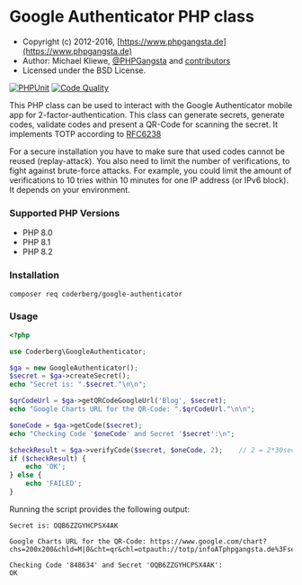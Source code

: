 Google Authenticator PHP class
==============================

* Copyright (c) 2012-2016, [https://www.phpgangsta.de](https://www.phpgangsta.de)
* Author: Michael Kliewe, [@PHPGangsta](https://twitter.com/PHPGangsta) and [contributors](https://github.com/PHPGangsta/GoogleAuthenticator/graphs/contributors)
* Licensed under the BSD License.

[![PHPUnit](https://github.com/Coderberg/GoogleAuthenticator/actions/workflows/tests.yml/badge.svg)](https://github.com/Coderberg/GoogleAuthenticator/actions/workflows/tests.yml) [![Code Quality](https://github.com/Coderberg/GoogleAuthenticator/actions/workflows/lint.yml/badge.svg)](https://github.com/Coderberg/GoogleAuthenticator/actions/workflows/lint.yml) 

This PHP class can be used to interact with the Google Authenticator mobile app for 2-factor-authentication. This class
can generate secrets, generate codes, validate codes and present a QR-Code for scanning the secret. It implements TOTP 
according to [RFC6238](https://tools.ietf.org/html/rfc6238)

For a secure installation you have to make sure that used codes cannot be reused (replay-attack). You also need to
limit the number of verifications, to fight against brute-force attacks. For example, you could limit the amount of
verifications to 10 tries within 10 minutes for one IP address (or IPv6 block). It depends on your environment.

### Supported PHP Versions
- PHP 8.0
- PHP 8.1
- PHP 8.2

### Installation
```shell
composer req coderberg/google-authenticator
```

### Usage

```php
<?php

use Coderberg\GoogleAuthenticator;

$ga = new GoogleAuthenticator();
$secret = $ga->createSecret();
echo "Secret is: ".$secret."\n\n";

$qrCodeUrl = $ga->getQRCodeGoogleUrl('Blog', $secret);
echo "Google Charts URL for the QR-Code: ".$qrCodeUrl."\n\n";

$oneCode = $ga->getCode($secret);
echo "Checking Code '$oneCode' and Secret '$secret':\n";

$checkResult = $ga->verifyCode($secret, $oneCode, 2);    // 2 = 2*30sec clock tolerance
if ($checkResult) {
    echo 'OK';
} else {
    echo 'FAILED';
}
```
Running the script provides the following output:
```
Secret is: OQB6ZZGYHCPSX4AK

Google Charts URL for the QR-Code: https://www.google.com/chart?chs=200x200&chld=M|0&cht=qr&chl=otpauth://totp/infoATphpgangsta.de%3Fsecret%3DOQB6ZZGYHCPSX4AK

Checking Code '848634' and Secret 'OQB6ZZGYHCPSX4AK':
OK
```

